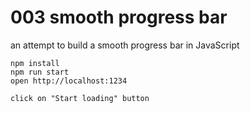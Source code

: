 # 003 smooth progress bar

an attempt to build a smooth progress bar in JavaScript

```
npm install
npm run start
open http://localhost:1234

click on "Start loading" button
```